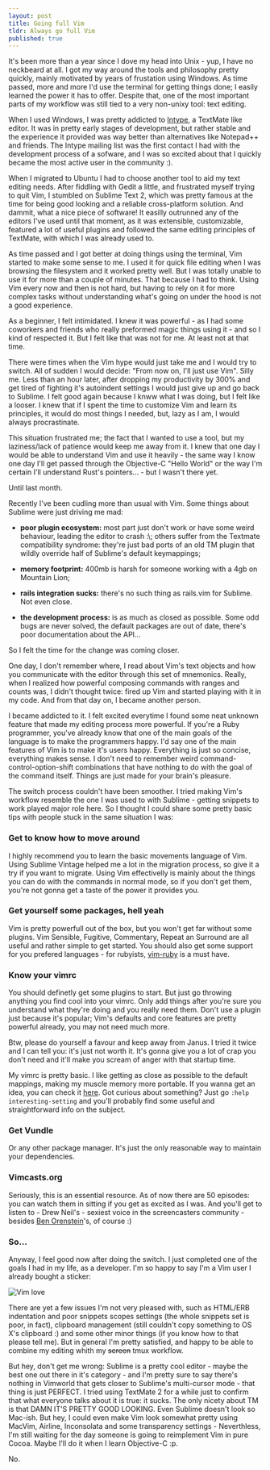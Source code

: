 ```yaml
---
layout: post
title: Going full Vim
tldr: Always go full Vim
published: true
---
```


It's been more than a year since I dove my head into Unix - yup, I have no
neckbeard at all. I got my way around the tools and philosophy pretty quickly,
mainly motivated by years of frustation using Windows. As time passed, more and
more I'd use the terminal for getting things done; I easily learned the power
it has to offer. Despite that, one of the most important parts of my workflow
was still tied to a very non-unixy tool: text editing.

When I used Windows, I was pretty addicted to [Intype](//inotai.com/intype), a
TextMate like editor. It was in pretty early stages of development, but rather
stable and the experience it provided was way better than alternatives like
Notepad++ and friends. The Intype mailing list was the first contact I had with
the development process of a sofware, and I was so excited about that I quickly
became the most active user in the community :).

When I migrated to Ubuntu I had to choose another tool to aid my text editing
needs. After fiddling with Gedit a little, and frustrated myself trying to quit
Vim, I stumbled on Sublime Text 2, which was pretty famous at the time for
being good looking and a reliable cross-platform solution. And dammit, what a
nice piece of software! It easilly outrunned any of the editors I've used until
that moment, as it was extensible, customizable, featured a lot of useful
plugins and followed the same editing principles of TextMate, with which I was
already used to.

As time passed and I got better at doing things using the terminal, Vim started
to make some sense to me. I used it for quick file editing when I was browsing
the filesystem and it worked pretty well. But I was totally unable to use it
for more than a couple of minutes. That because I had to think. Using Vim every
now and then is not hard, but having to rely on it for more complex tasks
without understanding what's going on under the hood is not a good experience.

As a beginner, I felt intimidated. I knew it was powerful - as I had some
coworkers and friends who really preformed magic things using it - and so I
kind of respected it. But I felt like that was not for me. At least not at that
time.

There were times when the Vim hype would just take me and I would try to
switch. All of sudden I would decide: "From now on, I'll just use Vim". Silly
me. Less than an hour later, after dropping my productivity by 300% and get
tired of fighting it's autoindent settings I would just give up and go back to
Sublime. I felt good again because I knww what I was doing, but I felt like a
looser. I knew that if I spent the time to customize Vim and learn its
principles, it would do most things I needed, but, lazy as I am, I would always
procrastinate.

This situation frustrated me; the fact that I wanted to use a tool, but my
laziness/lack of patience would keep me away from it. I knew that one day I
would be able to understand Vim and use it heavily - the same way I know one
day I'll get passed through the Objective-C "Hello World" or the way I'm
certain I'll understand Rust's pointers... - but I wasn't there yet.

Until last month.

Recently I've been cudling more than usual with Vim. Some things about Sublime
were just driving me mad:

  * <p>
      <strong>poor plugin ecosystem:</strong> most part just don't work or have some weird
      behaviour, leading the editor to crash :\; others suffer from the
      Textmate compatibility syndrome: they're just bad ports of an old TM plugin
      that wildly override half of Sublime's default keymappings;
    </p>

  * <p>
      <strong>memory footprint:</strong> 400mb is harsh for someone working with a 4gb on Mountain
      Lion;
    </p>

  * <p>
      <strong>rails integration sucks:</strong> there's no such thing as
      rails.vim for Sublime. Not even close.
    </p>

  * <p>
      <strong>the development process:</strong> is as much as closed as
      possible. Some odd bugs are never solved, the default packages are out of
      date, there's poor documentation about the API...
    </p>

So I felt the time for the change was coming closer.

One day, I don't remember where, I read about Vim's text objects and how you
communicate with the editor through this set of mnemonics. Really, when I
realized how powerful composing commands with ranges and counts was, I didn't
thought twice: fired up Vim and started playing with it in my code. And from
that day on, I became another person.

I became addicted to it. I felt excited everytime I found some neat unknown
feature that made my editing process more powerful. If you're a Ruby
programmer, you've already know that one of the main goals of the language is
to make the programmers happy. I'd say one of the main features of Vim is to
make it's users happy. Everything is just so concise, everything makes sense.
I don't need to remember weird command-control-option-shift combinations that
have nothing to do with the goal of the command itself. Things are just made
for your brain's pleasure.

The switch process couldn't have been smoother. I tried making Vim's workflow
resemble the one I was used to with Sublime - getting snippets to work played
major role here. So I thought I could share some pretty basic tips with people
stuck in the same situation I was:

### Get to know how to move around

I highly recommend you to learn the basic movements language of Vim. Using
Sublime Vintage helped me a lot in the migration process, so give it a try if
you want to migrate. Using Vim effectivelly is mainly about the things you can
do with the commands in normal mode, so if you don't get them, you're not
gonna get a taste of the power it provides you.

### Get yourself some packages, hell yeah

Vim is pretty powerfull out of the box, but you won't get far without some
plugins. Vim Sensible, Fugitive, Commentary, Repeat an Surround are all useful
and rather simple to get started. You should also get some support for you
prefered languages - for rubyists, [vim-ruby](//github.com/vim-ruby/vim-ruby)
is a must have.

### Know your vimrc

You should definetly get some plugins to start. But just go throwing anything
you find cool into your vimrc. Only add things after you're sure you understand
what they're doing and you really need them.  Don't use a plugin just because
it's popular; Vim's defaults and core features are pretty powerful already, you
may not need much more.

Btw, please do yourself a favour and keep away from Janus. I tried it twice and
I can tell you: it's just not worth it. It's gonna give you a lot of crap you
don't need and it'll make you scream of anger with that startup time.

My vimrc is pretty basic. I like getting as close as possible to the default
mappings, making my muscle memory more portable. If you wanna get an idea, you
can check it
[here](//github.com/fuadsaud/J.A.R.V.I.S/blob/master/vim).
Got curious about something? Just go `:help interesting-setting` and you'll
probably find some useful and straightforward info on the subject.

### Get Vundle

Or any other package manager. It's just the only reasonable way to maintain
your dependencies.

### Vimcasts.org

Seriously, this is an essential resource. As of now there are 50 episodes: you
can watch them in sitting if you get as excited as I was. And you'll get to
listen to - Drew Neil's - sexiest voice in the screencasters community -
besides [Ben Orenstein](//twitter.com/r00k)'s, of course :)

### So...

Anyway, I feel good now after doing the switch. I just completed one of the
goals I had in my life, as a developer. I'm so happy to say I'm a Vim user I
already bought a sticker:

![Vim love](https://dl.dropboxusercontent.com/u/40335688/Bucket/IMG_0225.png)

There are yet a few issues I'm not very pleased with, such as HTML/ERB
indentation and poor snippets scopes settings (the whole snippets set is poor,
in fact), clipboard management (still couldn't copy something to OS X's
clipboard :\) and some other minor things (if you know how to that please tell
me). But in general I'm pretty satisfied, and happy to be able to combine my
editing whith my <del>screen</del> tmux workflow.

But hey, don't get me wrong: Sublime is a pretty cool editor - maybe the best
one out there in it's category - and I'm pretty sure to say there's nothing in
Vimworld that gets closer to Sublime's multi-cursor mode - that thing is just
PERFECT. I tried using TextMate 2 for a while just to confirm that what
everyone talks about it is true: it sucks. The only nicety about TM is that
DAMN IT'S PRETTY GOOD LOOKING. Even Sublime doesn't look so Mac-ish. But hey, I
could even make Vim look somewhat pretty using MacVim, Airline, Inconsolata and
some transparency settings - Neverthless, I'm still waiting for the day someone
is going to reimplement Vim in pure Cocoa. Maybe I'll do it when I learn
Objective-C :p.

No.
